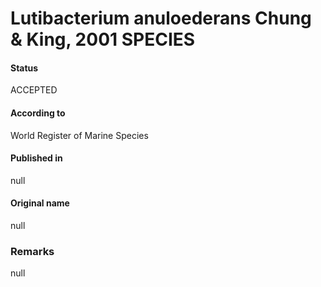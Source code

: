 Lutibacterium anuloederans Chung & King, 2001 SPECIES
=======

#### Status
ACCEPTED

#### According to
World Register of Marine Species

#### Published in
null

#### Original name
null

### Remarks
null